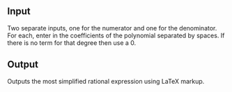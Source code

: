 ## Input ##
Two separate inputs, one for the numerator and one for the denominator. For each, enter in the coefficients of the polynomial separated by spaces. If there is no term for that degree then use a 0.
## Output ##
Outputs the most simplified rational expression using LaTeX markup.
